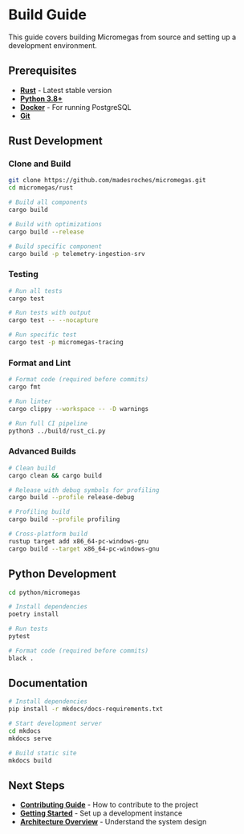 # Build Guide

This guide covers building Micromegas from source and setting up a development environment.

## Prerequisites

- **[Rust](https://rustup.rs/)** - Latest stable version
- **[Python 3.8+](https://www.python.org/downloads/)**
- **[Docker](https://www.docker.com/get-started/)** - For running PostgreSQL
- **[Git](https://git-scm.com/downloads)**

## Rust Development

### Clone and Build

```bash
git clone https://github.com/madesroches/micromegas.git
cd micromegas/rust

# Build all components
cargo build

# Build with optimizations
cargo build --release

# Build specific component
cargo build -p telemetry-ingestion-srv
```

### Testing

```bash
# Run all tests
cargo test

# Run tests with output
cargo test -- --nocapture

# Run specific test
cargo test -p micromegas-tracing
```

### Format and Lint

```bash
# Format code (required before commits)
cargo fmt

# Run linter
cargo clippy --workspace -- -D warnings

# Run full CI pipeline
python3 ../build/rust_ci.py
```

### Advanced Builds

```bash
# Clean build
cargo clean && cargo build

# Release with debug symbols for profiling
cargo build --profile release-debug

# Profiling build
cargo build --profile profiling

# Cross-platform build
rustup target add x86_64-pc-windows-gnu
cargo build --target x86_64-pc-windows-gnu
```

## Python Development

```bash
cd python/micromegas

# Install dependencies
poetry install

# Run tests
pytest

# Format code (required before commits)
black .
```

## Documentation

```bash
# Install dependencies
pip install -r mkdocs/docs-requirements.txt

# Start development server
cd mkdocs
mkdocs serve

# Build static site
mkdocs build
```

## Next Steps

- **[Contributing Guide](../contributing.md)** - How to contribute to the project
- **[Getting Started](../getting-started.md)** - Set up a development instance
- **[Architecture Overview](../architecture/index.md)** - Understand the system design
